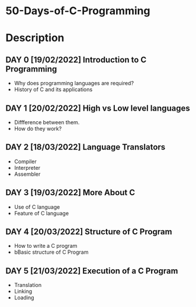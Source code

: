 # 50-Days-of-C-Programming
# Description
## DAY 0 [19/02/2022] Introduction to C Programming
* Why does programming languages are required?
* History of C and its applications
## DAY 1 [20/02/2022] High vs Low level languages
* Diffference between them.
* How do they work?
## DAY 2 [18/03/2022] Language Translators
* Compiler
* Interpreter
* Assembler
## DAY 3 [19/03/2022] More About C 
* Use of C language
* Feature of C language
## DAY 4 [20/03/2022] Structure of C Program
* How to write a C program
* bBasic structure of C Program
## DAY 5 [21/03/2022] Execution of a C Program
* Translation
* Linking
* Loading
